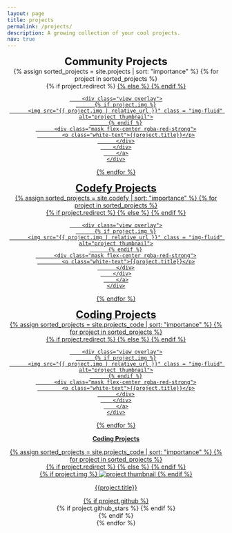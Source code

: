 ```yaml
---
layout: page
title: projects
permalink: /projects/
description: A growing collection of your cool projects.
nav: true
---
```

<div style="text-align:center">
<font size ="+2"><b>Community Projects</b></font>
  <div class="row">
    {% assign sorted_projects = site.projects | sort: "importance" %}
    {% for project in sorted_projects %}
      <div class="col-xl-4 mt-3">
        {% if project.redirect %}
        <a href="{{ project.redirect }}" target="_blank">
        {% else %}
        <a href="{{ project.url | relative_url }}">
        {% endif %}

        <div class="view overlay">
          {% if project.img %}
          <img src="{{ project.img | relative_url }}" class = "img-fluid" alt="project thumbnail">
          {% endif %}
          <div class="mask flex-center rgba-red-strong">
            <p class="white-text">{{project.title}}</p>
          </div>
        </div>
        </a>
    </div>
  {% endfor %}
  </div>
</div>

<div style="text-align:center">
<font size ="+2"><b>Codefy Projects</b></font>
  <div class="row">
    {% assign sorted_projects = site.codefy | sort: "importance" %}
    {% for project in sorted_projects %}
      <div class="col-xl-4 mt-3">
        {% if project.redirect %}
        <a href="{{ project.redirect }}" target="_blank">
        {% else %}
        <a href="{{ project.url | relative_url }}">
        {% endif %}

        <div class="view overlay">
          {% if project.img %}
          <img src="{{ project.img | relative_url }}" class = "img-fluid" alt="project thumbnail">
          {% endif %}
          <div class="mask flex-center rgba-red-strong">
            <p class="white-text">{{project.title}}</p>
          </div>
        </div>
        </a>
    </div>
  {% endfor %}
  </div>
</div>

<div style="text-align:center">
<font size ="+2"><b>Coding Projects</b></font>
  <div class="row">
    {% assign sorted_projects = site.projects_code | sort: "importance" %}
    {% for project in sorted_projects %}
      <div class="col-xl-4 mt-3">
        {% if project.redirect %}
        <a href="{{ project.redirect }}" target="_blank">
        {% else %}
        <a href="{{ project.url | relative_url }}">
        {% endif %}

        <div class="view overlay">
          {% if project.img %}
          <img src="{{ project.img | relative_url }}" class = "img-fluid" alt="project thumbnail">
          {% endif %}
          <div class="mask flex-center rgba-red-strong">
            <p class="white-text">{{project.title}}</p>
          </div>
        </div>
        </a>
    </div>
  {% endfor %}
  </div>
</div>


<b>Coding Projects</b>
<div class="code projects grid fluid">
  {% assign sorted_projects = site.projects_code | sort: "importance" %}
  {% for project in sorted_projects %}
  <div class="grid-item">
    {% if project.redirect %}
    <a href="{{ project.redirect }}" target="_blank">
    {% else %}
    <a href="{{ project.url | relative_url }}">
    {% endif %}
      <div class="view overlay">
        {% if project.img %}
        <img src="{{ project.img | relative_url }}" class = "img-fluid" alt="project thumbnail">
        {% endif %}
        <div class="mask flex-center rgba-red-strong">
          <p class="white-text">{{project.title}}</p>
          <div class="row ml-1 mr-1 p-0">
            {% if project.github %}
            <div class="github-icon">
              <div class="icon" data-toggle="tooltip" title="Code Repository">
                <a href="{{ project.github }}" target="_blank"><i class="fab fa-github gh-icon"></i></a>
              </div>
              {% if project.github_stars %}
              <span class="stars" data-toggle="tooltip" title="GitHub Stars">
                <i class="fas fa-star"></i>
                <span id="{{ project.github_stars }}-stars"></span>
              </span>
              {% endif %}
            </div>
            {% endif %}
          </div>
        </div>
      </div>
    </a>
  </div>
{% endfor %}

</div>
